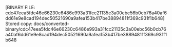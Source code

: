 [BINARY FILE: cdc47eea5fdc46e66230c6486e993a31fcc21135c3a00ebc56b0cb76a40af6dd61e9e8cad194dec50521690a9afea153b417be38894811f369c931f1b648]
Stored copy: docs/converted-binary/cdc47eea5fdc46e66230c6486e993a31fcc21135c3a00ebc56b0cb76a40af6dd61e9e8cad194dec50521690a9afea153b417be38894811f369c931f1b648
